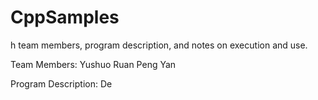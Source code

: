 # CppSamples

h team members, program description, and notes on execution and use. 

Team Members:
  Yushuo Ruan
  Peng Yan
  
Program Description:
  De
